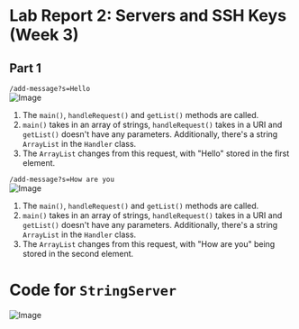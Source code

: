 # Lab Report 2: Servers and SSH Keys (Week 3)

## Part 1

```/add-message?s=Hello```    
![Image](./report2/add-message1.png)  
1. The `main()`, `handleRequest()` and `getList()` methods are called.  
2. `main()` takes in an array of strings, `handleRequest()` takes in a URI and `getList()` doesn't have any parameters. Additionally, there's a string `ArrayList` in the `Handler` class.  
3. The `ArrayList` changes from this request, with "Hello" stored in the first element.  

```/add-message?s=How are you```    
![Image](./report2/add-message2.png)  
1. The `main()`, `handleRequest()` and `getList()` methods are called.  
2. `main()` takes in an array of strings, `handleRequest()` takes in a URI and `getList()` doesn't have any parameters. Additionally, there's a string `ArrayList` in the `Handler` class.  
3. The `ArrayList` changes from this request, with "How are you" being stored in the second element.  

# Code for `StringServer`
![Image](./report2/code.png)
